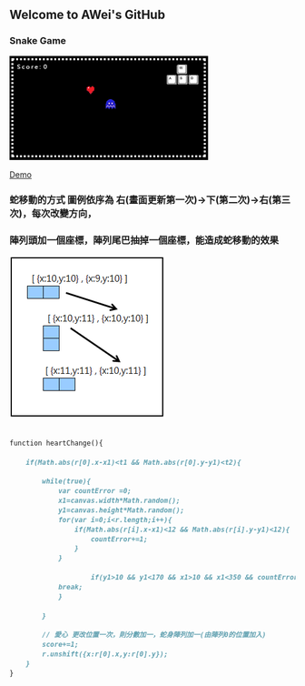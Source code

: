 ## Welcome to AWei's GitHub




### Snake Game
![Markdown1](images/samplepic.png)

[Demo](https://spiraleyeld.github.io/Snake_Game/demo.html)

### 蛇移動的方式 圖例依序為 右(畫面更新第一次)→下(第二次)→右(第三次)，每次改變方向，
### 陣列頭加一個座標，陣列尾巴抽掉一個座標，能造成蛇移動的效果
![Markdown2](images/cor.png)

```markdown

function heartChange(){
					
	if(Math.abs(r[0].x-x1)<t1 && Math.abs(r[0].y-y1)<t2){
						
		while(true){
			var countError =0;
			x1=canvas.width*Math.random();
			y1=canvas.height*Math.random();
			for(var i=0;i<r.length;i++){
				if(Math.abs(r[i].x-x1)<12 && Math.abs(r[i].y-y1)<12){
					countError+=1;
				}
			}
							
            	    if(y1>10 && y1<170 && x1>10 && x1<350 && countError==0){
			break;
			}
								
		}
                        
		// 愛心 更改位置一次，則分數加一，蛇身陣列加一(由陣列0的位置加入)		
		score+=1;
		r.unshift({x:r[0].x,y:r[0].y});
	}
}  

```




